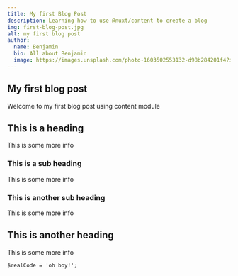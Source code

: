 ```yaml
---
title: My first Blog Post
description: Learning how to use @nuxt/content to create a blog
img: first-blog-post.jpg
alt: my first blog post
author:
  name: Benjamin
  bio: All about Benjamin
  image: https://images.unsplash.com/photo-1603502553132-d98b284201f4?ixlib=rb-1.2.1&ixid=eyJhcHBfaWQiOjEyMDd9&auto=format&fit=crop&w=965&q=80
---
```


## My first blog post

Welcome to my first blog post using content module

## This is a heading

This is some more info

### This is a sub heading

This is some more info

### This is another sub heading

This is some more info

## This is another heading

This is some more info

<info-box>
  <template #info-box>
  Continue from here: 
    [This is a vue component inside markdown using slots](https://nuxtjs.org/blog/creating-blog-with-nuxt-content/#adding-a-code-block-to-your-post)
  </template>
</info-box>

```php[filename.php]
$realCode = 'oh boy!';
```
